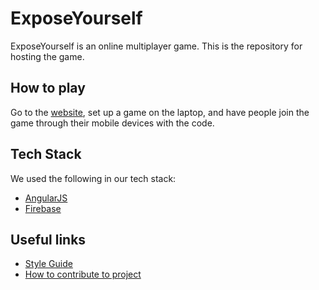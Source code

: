 ExposeYourself
=========

ExposeYourself is an online multiplayer game. This is the repository for hosting the game.


## How to play

Go to the [website](https://exposeyourselfagain.firebaseapp.com), set up a game on the laptop, and have people join the game through their mobile devices with the code.


## Tech Stack

We used the following in our tech stack:
* [AngularJS](https://angularjs.org/)
* [Firebase](https://www.firebase.com/)

## Useful links

* [Style Guide](https://github.com/ethereal-firewall/Raspy-Dimple/blob/master/_STYLE-GUIDE.md)
* [How to contribute to project](https://github.com/ethereal-firewall/Raspy-Dimple/blob/master/_CONTRIBUTING.md)
